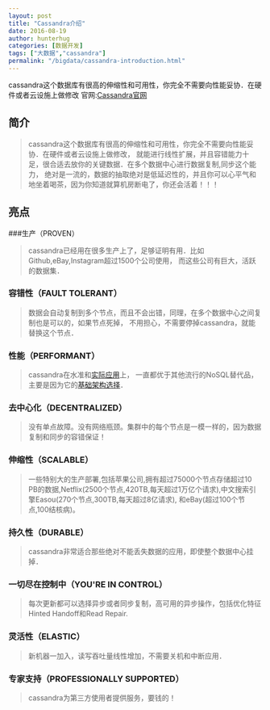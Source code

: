 ```yaml
---
layout: post  
title: "Cassandra介绍"
date: 2016-08-19
author: hunterhug
categories: [数据开发]
tags: ["大数据","cassandra"]
permalink: "/bigdata/cassandra-introduction.html"
---
```


cassandra这个数据库有很高的伸缩性和可用性，你完全不需要向性能妥协．在硬件或者云设施上做修改
官网:[Cassandra官网](http://cassandra.apache.org/)

## 简介
>cassandra这个数据库有很高的伸缩性和可用性，你完全不需要向性能妥协．在硬件或者云设施上做修改，
>就能进行线性扩展，并且容错能力十足，很合适去放你的关键数据．在多个数据中心进行数据复制,同步这个能力，
>绝对是一流的，数据的抽取绝对是低延迟性的，并且你可以心平气和地坐着喝茶，因为你知道就算机房断电了，你还会活着！！！

## 亮点

###生产（PROVEN）

>cassandra已经用在很多生产上了，足够证明有用．比如Github,eBay,Instagram超过1500个公司使用，
>而这些公司有巨大，活跃的数据集．

### 容错性（FAULT TOLERANT）

>数据会自动复制到多个节点，而且不会出错，同理，在多个数据中心之间复制也是可以的，如果节点死掉，
>不用担心，不需要停掉cassandra，就能替换这个节点．

### 性能（PERFORMANT）

>cassandra在水准和[实际应用](http://blog.markedup.com/2013/02/cassandra-hive-and-hadoop-how-we-picked-our-analytics-stack/)上，
>一直都优于其他流行的NoSQL替代品，主要是因为它的[基础架构选择](http://www.datastax.com/dev/blog/2012-in-review-performance)．

### 去中心化（DECENTRALIZED）

>没有单点故障。没有网络瓶颈。集群中的每个节点是一模一样的，因为数据复制和同步的容错保证！

### 伸缩性（SCALABLE）

>一些特别大的生产部署,包括苹果公司,拥有超过75000个节点存储超过10 PB的数据,Netflix(2500个节点,420TB,每天超过1万亿个请求),中文搜索引擎Easou(270个节点,300TB,每天超过8亿请求),
>和eBay(超过100个节点,100结核病)。

### 持久性（DURABLE）

>cassandra非常适合那些绝对不能丢失数据的应用，即使整个数据中心挂掉．

### 一切尽在控制中（YOU'RE IN CONTROL）

>每次更新都可以选择异步或者同步复制，高可用的异步操作，包括优化特征Hinted Handoff和Read Repair.

### 灵活性（ELASTIC）

>新机器一加入，读写吞吐量线性增加，不需要关机和中断应用．

### 专家支持（PROFESSIONALLY SUPPORTED）

>cassandra为第三方使用者提供服务，要钱的！